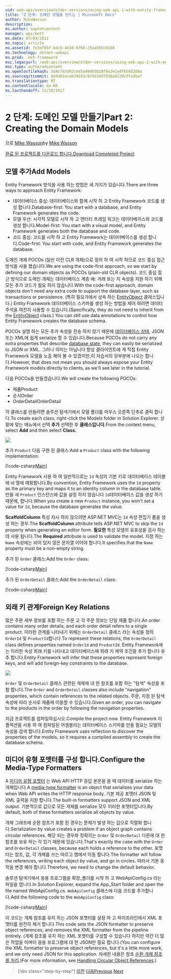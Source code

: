 ```yaml
---
uid: web-api/overview/older-versions/using-web-api-1-with-entity-framework-5/using-web-api-with-entity-framework-part-2
title: "2 단계: 도메인 모델을 만드는 | Microsoft Docs"
author: MikeWasson
description: 
ms.author: aspnetcontent
manager: wpickett
ms.date: 07/03/2012
ms.topic: article
ms.assetid: fe3ef85f-bdc6-4e10-9768-25aa565c01d0
ms.technology: dotnet-webapi
ms.prod: .net-framework
msc.legacyurl: /web-api/overview/older-versions/using-web-api-1-with-entity-framework-5/using-web-api-with-entity-framework-part-2
msc.type: authoredcontent
ms.openlocfilehash: 5d4c7d7d02ced5a99db5b59f9e2e1adf6588208a
ms.sourcegitcommit: 9a9483aceb34591c97451997036a9120c3fe2baf
ms.translationtype: MT
ms.contentlocale: ko-KR
ms.lasthandoff: 11/10/2017
---
```

<a name="part-2-creating-the-domain-models"></a><span data-ttu-id="26660-102">2 단계: 도메인 모델 만들기</span><span class="sxs-lookup"><span data-stu-id="26660-102">Part 2: Creating the Domain Models</span></span>
====================
<span data-ttu-id="26660-103">으로 [Mike Wasson](https://github.com/MikeWasson)</span><span class="sxs-lookup"><span data-stu-id="26660-103">by [Mike Wasson](https://github.com/MikeWasson)</span></span>

[<span data-ttu-id="26660-104">완료 된 프로젝트를 다운로드 합니다.</span><span class="sxs-lookup"><span data-stu-id="26660-104">Download Completed Project</span></span>](http://code.msdn.microsoft.com/ASP-NET-Web-API-with-afa30545)

## <a name="add-models"></a><span data-ttu-id="26660-105">모델 추가</span><span class="sxs-lookup"><span data-stu-id="26660-105">Add Models</span></span>

<span data-ttu-id="26660-106">Entity Framework 방식을 사용 하는 방법은 세 가지가 있습니다.</span><span class="sxs-lookup"><span data-stu-id="26660-106">There are three ways to approach Entity Framework:</span></span>

- <span data-ttu-id="26660-107">데이터베이스 중심: 데이터베이스와 함께 시작 하 고 Entity Framework 코드를 생성 합니다.</span><span class="sxs-lookup"><span data-stu-id="26660-107">Database-first: You start with a database, and Entity Framework generates the code.</span></span>
- <span data-ttu-id="26660-108">모델 우선: 시각적 모델로 시작 하 고 엔터티 프레임 워크는 데이터베이스와 코드를 생성 합니다.</span><span class="sxs-lookup"><span data-stu-id="26660-108">Model-first: You start with a visual model, and Entity Framework generates both the database and code.</span></span>
- <span data-ttu-id="26660-109">코드 중심: 코드를 시작 하 고 Entity Framework는 데이터베이스를 생성 합니다.</span><span class="sxs-lookup"><span data-stu-id="26660-109">Code-first: You start with code, and Entity Framework generates the database.</span></span>

<span data-ttu-id="26660-110">도메인 개체 POCOs (일반 이전 CLR 개체)으로 정의 하 여 시작 하므로 코드 중심 접근 방식을 사용 했습니다.</span><span class="sxs-lookup"><span data-stu-id="26660-110">We are using the code-first approach, so we start by defining our domain objects as POCOs (plain-old CLR objects).</span></span> <span data-ttu-id="26660-111">코드 중심 접근 방식으로 도메인 개체는 데이터베이스 계층 예: 거래 또는 지 속성을 지원 하기 위해 모든 추가 코드가 필요 하지 않습니다.</span><span class="sxs-lookup"><span data-stu-id="26660-111">With the code-first approach, domain objects don't need any extra code to support the database layer, such as transactions or persistence.</span></span> <span data-ttu-id="26660-112">(특히 필요가에서 상속 하는 [EntityObject](https://msdn.microsoft.com/en-us/library/system.data.objects.dataclasses.entityobject.aspx) 클래스입니다.) Entity Framework 데이터베이스 스키마를 생성 하는 방법을 제어 하려면 데이터 주석을 여전히 사용할 수 있습니다.</span><span class="sxs-lookup"><span data-stu-id="26660-112">(Specifically, they do not need to inherit from the [EntityObject](https://msdn.microsoft.com/en-us/library/system.data.objects.dataclasses.entityobject.aspx) class.) You can still use data annotations to control how Entity Framework creates the database schema.</span></span>

<span data-ttu-id="26660-113">POCOs 설명 하는 모든 추가 속성을 전송 하지 않기 때문에 [데이터베이스 상태](https://msdn.microsoft.com/en-us/library/system.data.entitystate.aspx), JSON 또는 XML에 쉽게 serialize 할 수 있습니다.</span><span class="sxs-lookup"><span data-stu-id="26660-113">Because POCOs do not carry any extra properties that describe [database state](https://msdn.microsoft.com/en-us/library/system.data.entitystate.aspx), they can easily be serialized to JSON or XML.</span></span> <span data-ttu-id="26660-114">그러나 의미는 아닙니다 항상 클라이언트에 게 직접 Entity Framework 모델을 노출 해야 볼 수 있겠지만,이 자습서의 뒷부분에 나오는 합니다.</span><span class="sxs-lookup"><span data-stu-id="26660-114">However, that does not mean you should always expose your Entity Framework models directly to clients, as we'll see later in the tutorial.</span></span>

<span data-ttu-id="26660-115">다음 POCOs을 만들겠습니다.</span><span class="sxs-lookup"><span data-stu-id="26660-115">We will create the following POCOs:</span></span>

- <span data-ttu-id="26660-116">제품</span><span class="sxs-lookup"><span data-stu-id="26660-116">Product</span></span>
- <span data-ttu-id="26660-117">순서</span><span class="sxs-lookup"><span data-stu-id="26660-117">Order</span></span>
- <span data-ttu-id="26660-118">OrderDetail</span><span class="sxs-lookup"><span data-stu-id="26660-118">OrderDetail</span></span>

<span data-ttu-id="26660-119">각 클래스를 만들려면 솔루션 탐색기에서 모델 폴더를 마우스 오른쪽 단추로 클릭 합니다.</span><span class="sxs-lookup"><span data-stu-id="26660-119">To create each class, right-click the Models folder in Solution Explorer.</span></span> <span data-ttu-id="26660-120">상황에 맞는 메뉴에서 선택 **추가** 선택한 후 **클래스입니다.**</span><span class="sxs-lookup"><span data-stu-id="26660-120">From the context menu, select **Add** and then select **Class.**</span></span>

![](using-web-api-with-entity-framework-part-2/_static/image1.png)

<span data-ttu-id="26660-121">추가 `Product` 다음 구현 된 클래스:</span><span class="sxs-lookup"><span data-stu-id="26660-121">Add a `Product` class with the following implementation:</span></span>

[!code-csharp[Main](using-web-api-with-entity-framework-part-2/samples/sample1.cs)]

<span data-ttu-id="26660-122">Entity Framework 사용 하 여 일반적으로는 `Id` 속성의 기본 키로 데이터베이스 테이블에 id 열에 매핑합니다.</span><span class="sxs-lookup"><span data-stu-id="26660-122">By convention, Entity Framework uses the `Id` property as the primary key and maps it to an identity column in the database table.</span></span> <span data-ttu-id="26660-123">만들 새 `Product` 인스턴스에 값을 설정 하지 않습니다 `Id`데이터베이스 값을 생성 하기 때문에, 합니다.</span><span class="sxs-lookup"><span data-stu-id="26660-123">When you create a new `Product` instance, you won't set a value for `Id`, because the database generates the value.</span></span>

<span data-ttu-id="26660-124">**ScaffoldColumn** 특성 지시 하지 않으려면 ASP.NET MVC는 `Id` 속성 편집기 폼을 생성 하는 경우.</span><span class="sxs-lookup"><span data-stu-id="26660-124">The **ScaffoldColumn** attribute tells ASP.NET MVC to skip the `Id` property when generating an editor form.</span></span> <span data-ttu-id="26660-125">**필요한** 특성 모델의 유효성을 검사 하는 데 사용 됩니다.</span><span class="sxs-lookup"><span data-stu-id="26660-125">The **Required** attribute is used to validate the model.</span></span> <span data-ttu-id="26660-126">지정 하는 `Name` 속성에는 비어 있지 않은 문자열 이어야 합니다.</span><span class="sxs-lookup"><span data-stu-id="26660-126">It specifies that the `Name` property must be a non-empty string.</span></span>

<span data-ttu-id="26660-127">추가 된 `Order` 클래스:</span><span class="sxs-lookup"><span data-stu-id="26660-127">Add the `Order` class:</span></span>

[!code-csharp[Main](using-web-api-with-entity-framework-part-2/samples/sample2.cs)]

<span data-ttu-id="26660-128">추가 된 `OrderDetail` 클래스:</span><span class="sxs-lookup"><span data-stu-id="26660-128">Add the `OrderDetail` class:</span></span>

[!code-csharp[Main](using-web-api-with-entity-framework-part-2/samples/sample3.cs)]

## <a name="foreign-key-relations"></a><span data-ttu-id="26660-129">외래 키 관계</span><span class="sxs-lookup"><span data-stu-id="26660-129">Foreign Key Relations</span></span>

<span data-ttu-id="26660-130">많은 주문 세부 정보를 포함 하는 주문 고 각 주문 정보는 단일 제품 합니다.</span><span class="sxs-lookup"><span data-stu-id="26660-130">An order contains many order details, and each order detail refers to a single product.</span></span> <span data-ttu-id="26660-131">이러한 관계를 나타내기 위해는 `OrderDetail` 클래스 라는 속성을 정의 `OrderId` 및 `ProductId`합니다.</span><span class="sxs-lookup"><span data-stu-id="26660-131">To represent these relations, the `OrderDetail` class defines properties named `OrderId` and `ProductId`.</span></span> <span data-ttu-id="26660-132">Entity Framework에는 이러한 속성 외래 키를 나타내고 데이터베이스에 외래 키 제약 조건을 추가 합니다 유추 합니다.</span><span class="sxs-lookup"><span data-stu-id="26660-132">Entity Framework will infer that these properties represent foreign keys, and will add foreign-key constraints to the database.</span></span>

![](using-web-api-with-entity-framework-part-2/_static/image2.png)

<span data-ttu-id="26660-133">`Order` 및 `OrderDetail` 클래스 관련된 개체에 대 한 참조를 포함 하는 "탐색" 속성을 포함 합니다.</span><span class="sxs-lookup"><span data-stu-id="26660-133">The `Order` and `OrderDetail` classes also include "navigation" properties, which contain references to the related objects.</span></span> <span data-ttu-id="26660-134">주문, 지정 된 탐색 속성에 따라 순서로 제품에 이동할 수 있습니다.</span><span class="sxs-lookup"><span data-stu-id="26660-134">Given an order, you can navigate to the products in the order by following the navigation properties.</span></span>

<span data-ttu-id="26660-135">지금 프로젝트를 컴파일하십시오.</span><span class="sxs-lookup"><span data-stu-id="26660-135">Compile the project now.</span></span> <span data-ttu-id="26660-136">Entity Framework 리플렉션을 사용 하 여 컴파일된 어셈블리는 데이터베이스 스키마를 만들 필요는 모델의 속성을 검색 합니다.</span><span class="sxs-lookup"><span data-stu-id="26660-136">Entity Framework uses reflection to discover the properties of the models, so it requires a compiled assembly to create the database schema.</span></span>

## <a name="configure-the-media-type-formatters"></a><span data-ttu-id="26660-137">미디어 유형 포맷터를 구성 합니다.</span><span class="sxs-lookup"><span data-stu-id="26660-137">Configure the Media-Type Formatters</span></span>

<span data-ttu-id="26660-138">A [미디어 유형 포맷터](../../formats-and-model-binding/media-formatters.md) 는 Web API HTTP 응답 본문을 쓸 때 데이터를 serialize 하는 개체입니다.</span><span class="sxs-lookup"><span data-stu-id="26660-138">A [media-type formatter](../../formats-and-model-binding/media-formatters.md) is an object that serializes your data when Web API writes the HTTP response body.</span></span> <span data-ttu-id="26660-139">기본 제공 포맷터 JSON 및 XML 출력을 지원 합니다.</span><span class="sxs-lookup"><span data-stu-id="26660-139">The built-in formatters support JSON and XML output.</span></span> <span data-ttu-id="26660-140">기본적으로 값으로 모든 개체를 serialize 모두 이러한 포맷터입니다.</span><span class="sxs-lookup"><span data-stu-id="26660-140">By default, both of these formatters serialize all objects by value.</span></span>

<span data-ttu-id="26660-141">개체 그래프에 순환 참조가 포함 된 경우는 문제가 발생 하는 값으로 직렬화 합니다.</span><span class="sxs-lookup"><span data-stu-id="26660-141">Serialization by value creates a problem if an object graph contains circular references.</span></span> <span data-ttu-id="26660-142">해당 되는 경우와 정확히는 `Order` 및 `OrderDetail` 다른에 대 한 참조를 보유 하는 각 있기 때문에 있습니다.</span><span class="sxs-lookup"><span data-stu-id="26660-142">That's exactly the case with the `Order` and `OrderDetail` classes, because each holds a reference to the other.</span></span> <span data-ttu-id="26660-143">포맷터는 참조, 값, 각 개체를 쓰는 따르고 맴에서 이동 합니다.</span><span class="sxs-lookup"><span data-stu-id="26660-143">The formatter will follow the references, writing each object by value, and go in circles.</span></span> <span data-ttu-id="26660-144">따라서 기본 동작을 변경 해야 합니다.</span><span class="sxs-lookup"><span data-stu-id="26660-144">Therefore, we need to change the default behavior.</span></span>

<span data-ttu-id="26660-145">솔루션 탐색기에서 응용 프로그램을 확장\_폴더를 시작 하 고 WebApiConfig.cs 라는 파일을 엽니다.</span><span class="sxs-lookup"><span data-stu-id="26660-145">In Solution Explorer, expand the App\_Start folder and open the file named WebApiConfig.cs.</span></span> <span data-ttu-id="26660-146">`WebApiConfig` 클래스에 다음 코드를 추가합니다.</span><span class="sxs-lookup"><span data-stu-id="26660-146">Add the following code to the `WebApiConfig` class:</span></span>

[!code-csharp[Main](using-web-api-with-entity-framework-part-2/samples/sample4.cs?highlight=11)]

<span data-ttu-id="26660-147">이 코드는 개체 참조를 유지 하는 JSON 포맷터를 설정 하 고 파이프라인에서 XML 포맷터를 완전히 제거 합니다.</span><span class="sxs-lookup"><span data-stu-id="26660-147">This code sets the JSON formatter to preserve object references, and removes the XML formatter from the pipeline entirely.</span></span> <span data-ttu-id="26660-148">(개체 참조를 유지 하는 XML 포맷터를 구성할 수 있습니다 하지만 약간 더 많은 작업을 이며이 응용 프로그램에 대 한 JSON만 필요 합니다.</span><span class="sxs-lookup"><span data-stu-id="26660-148">(You can configure the XML formatter to preserve object references, but it's a little more work, and we only need JSON for this application.</span></span> <span data-ttu-id="26660-149">자세한 내용은 참조 [순환 개체 참조를 처리](../../formats-and-model-binding/json-and-xml-serialization.md#handling_circular_object_references).)</span><span class="sxs-lookup"><span data-stu-id="26660-149">For more information, see [Handling Circular Object References](../../formats-and-model-binding/json-and-xml-serialization.md#handling_circular_object_references).)</span></span>

>[!div class="step-by-step"]
<span data-ttu-id="26660-150">[이전](using-web-api-with-entity-framework-part-1.md)
[다음](using-web-api-with-entity-framework-part-3.md)</span><span class="sxs-lookup"><span data-stu-id="26660-150">[Previous](using-web-api-with-entity-framework-part-1.md)
[Next](using-web-api-with-entity-framework-part-3.md)</span></span>
